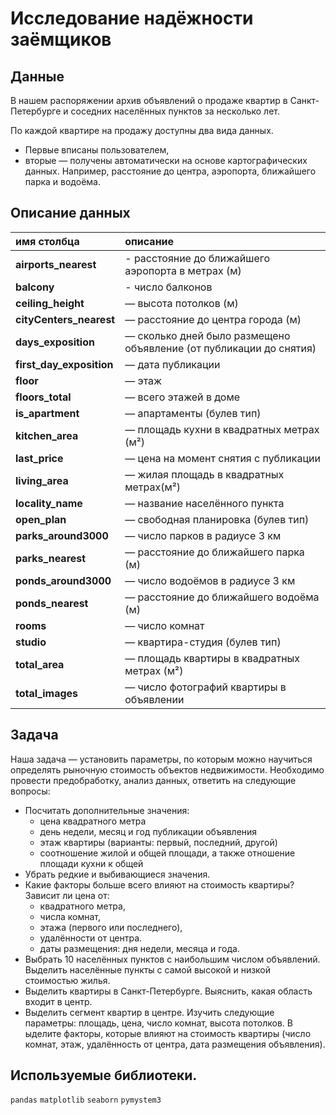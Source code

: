# Исследование надёжности заёмщиков

## Данные

В нашем распоряжении архив объявлений о продаже квартир в Санкт-Петербурге и соседних населённых пунктов за несколько лет.

По каждой квартире на продажу доступны два вида данных. 
- Первые вписаны пользователем, 
- вторые — получены автоматически на основе картографических данных. Например, расстояние до центра, аэропорта, ближайшего парка и водоёма.


## Описание данных 
|имя столбца              |описание                                                     |
|:------------------------|:------------------------------------------------------------|
| <b>airports_nearest</b> |- расстояние до ближайшего аэропорта в метрах (м)|
| <b>balcony</b> |- число балконов|
| <b>ceiling_height</b> |— высота потолков (м)|
| <b>cityCenters_nearest</b> |— расстояние до центра города (м)|
| <b>days_exposition</b> |— сколько дней было размещено объявление (от публикации до снятия)|
| <b>first_day_exposition</b> |— дата публикации|
| <b>floor</b> |— этаж|
| <b>floors_total</b> |— всего этажей в доме|
| <b>is_apartment</b> |— апартаменты (булев тип)|
| <b>kitchen_area</b> |— площадь кухни в квадратных метрах (м²)|
| <b>last_price</b> |— цена на момент снятия с публикации|
| <b>living_area</b> |— жилая площадь в квадратных метрах(м²)|
| <b>locality_name</b> |— название населённого пункта|
| <b>open_plan</b> |— свободная планировка (булев тип)|
| <b>parks_around3000</b> |— число парков в радиусе 3 км|
| <b>parks_nearest</b> |— расстояние до ближайшего парка (м)|
| <b>ponds_around3000</b> |— число водоёмов в радиусе 3 км|
| <b>ponds_nearest</b> |— расстояние до ближайшего водоёма (м)|
| <b>rooms</b> |— число комнат|
| <b>studio</b> |— квартира-студия (булев тип)|
| <b>total_area</b> |— площадь квартиры в квадратных метрах (м²)|
| <b>total_images</b> |— число фотографий квартиры в объявлении|

## Задача

Наша задача — установить параметры, по которым можно научиться определять рыночную стоимость объектов недвижимости. 
Необходимо провести предобработку, анализ данных, ответить на следующие вопросы:

- Посчитать дополнительные значения:
    - цена квадратного метра
    - день недели, месяц и год публикации объявления
    - этаж квартиры (варианты: первый, последний, другой)
    - соотношение жилой и общей площади, а также отношение площади кухни к общей
- Убрать редкие и выбивающиеся значения. 
- Какие факторы больше всего влияют на стоимость квартиры? Зависит ли цена от:
    - квадратного метра, 
    - числа комнат, 
    - этажа (первого или последнего), 
    - удалённости от центра. 
    - даты размещения: дня недели, месяца и года. 
- Выбрать 10 населённых пунктов с наибольшим числом объявлений. Выделить населённые пункты с самой высокой и низкой стоимостью жилья. 
- Выделить квартиры в Санкт-Петербурге. Выяснить, какая область входит в центр. 
- Выделить сегмент квартир в центре. Изучить следующие параметры: площадь, цена, число комнат, высота потолков. В
ыделите факторы, которые влияют на стоимость квартиры (число комнат, этаж, удалённость от центра, дата размещения объявления). 


## Используемые библиотеки.
`pandas`
`matplotlib`
`seaborn`
`pymystem3`

